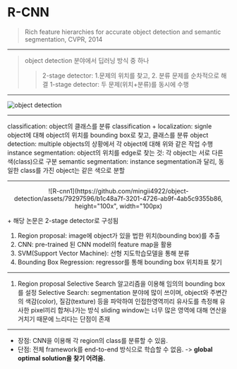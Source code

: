 # R-CNN
> Rich feature hierarchies for accurate object detection and semantic segmentation, CVPR, 2014
---
> object detection 분야에서 딥러닝 방식 중 하나
>> 2-stage detector: 1.문제의 위치를 찾고, 2. 분류 문제를 순차적으로 해결
>> 1-stage detector: 두 문제(위치+분류)를 동시에 수행
---
![object detection](https://github.com/mingii4922/object-detection/assets/79297596/9fdca7c8-5674-40b4-8a3c-e519cd22617e)

---
classification: object의 클래스를 분류
classification + localization: signle object에 대해 object의 위치를 bounding box로 찾고, 클래스를 분류
object detection: multiple objects의 상황에서 각 object에 대해 위와 같은 작업 수행
instance segmentation: object의 위치를 edge로 찾는 것: 각 object는 서로 다른 색(class)으로 구분
semantic segmentation: instance segmentation과 달리, 동일한 class를 가진 object는 같은 색으로 분할

---
<p align="center">
![R-cnn1](https://github.com/mingii4922/object-detection/assets/79297596/b1c48a7f-3201-4726-ab9f-4ab5c9355b86, height="100x", width="100px)
</p>
+ 해당 논문은 2-stage detector로 구성됨
  
1. Region proposal: image에 object가 있을 법한 위치(bounding box)를 추출
2. CNN: pre-trained 된 CNN model의 feature map을 활용
3. SVM(Support Vector Machine): 선형 지도학습모델을 통해 분류
4. Bounding Box Regression: regressor를 통해 bounding box 위치좌표 찾기

---
1. Region proposal
  Selective Search 알고리즘을 이용해 임의의 bounding box를 설정
  Selective Search: segmentation 분야에 많이 쓰이며, object와 주변간의 색감(color), 질감(texture) 등을 파악하여 인접한영역끼리 유사도를 측정해 유사한 pixel끼리 합쳐나가는 방식
  sliding window는 너무 많은 영역에 대해 연산을 거치기 때문에 느리다는 단점이 존재

----
+ 장점: CNN을 이용해 각 region의 class를 분류할 수 있음.
+ 단점: 전체 framework를 end-to-end 방식으로 학습할 수 없음. -> **global optimal solution을 찾기 어려움.**
